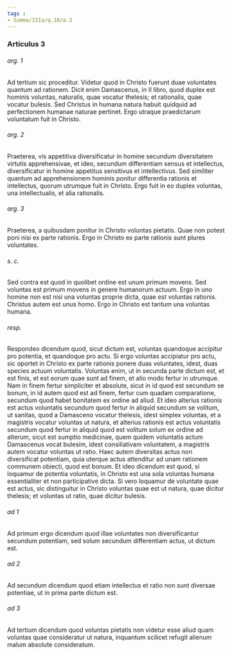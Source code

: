 ```yaml
---
tags : 
- Summa/IIIa/q.18/a.3
---
```


### Articulus 3

###### arg. 1
Ad tertium sic proceditur. Videtur quod in Christo fuerunt duae voluntates quantum ad rationem. Dicit enim Damascenus, in II libro, quod duplex est hominis voluntas, naturalis, quae vocatur thelesis; et rationalis, quae vocatur bulesis. Sed Christus in humana natura habuit quidquid ad perfectionem humanae naturae pertinet. Ergo utraque praedictarum voluntatum fuit in Christo.

###### arg. 2
Praeterea, vis appetitiva diversificatur in homine secundum diversitatem virtutis apprehensivae, et ideo, secundum differentiam sensus et intellectus, diversificatur in homine appetitus sensitivus et intellectivus. Sed similiter quantum ad apprehensionem hominis ponitur differentia rationis et intellectus, quorum utrumque fuit in Christo. Ergo fuit in eo duplex voluntas, una intellectualis, et alia rationalis.

###### arg. 3
Praeterea, a quibusdam ponitur in Christo voluntas pietatis. Quae non potest poni nisi ex parte rationis. Ergo in Christo ex parte rationis sunt plures voluntates.

###### s. c.
Sed contra est quod in quolibet ordine est unum primum movens. Sed voluntas est primum movens in genere humanorum actuum. Ergo in uno homine non est nisi una voluntas proprie dicta, quae est voluntas rationis. Christus autem est unus homo. Ergo in Christo est tantum una voluntas humana.

###### resp.
Respondeo dicendum quod, sicut dictum est, voluntas quandoque accipitur pro potentia, et quandoque pro actu. Si ergo voluntas accipiatur pro actu, sic oportet in Christo ex parte rationis ponere duas voluntates, idest, duas species actuum voluntatis. Voluntas enim, ut in secunda parte dictum est, et est finis, et est eorum quae sunt ad finem, et alio modo fertur in utrumque. Nam in finem fertur simpliciter et absolute, sicut in id quod est secundum se bonum, in id autem quod est ad finem, fertur cum quadam comparatione, secundum quod habet bonitatem ex ordine ad aliud. Et ideo alterius rationis est actus voluntatis secundum quod fertur in aliquid secundum se volitum, ut sanitas, quod a Damasceno vocatur thelesis, idest simplex voluntas, et a magistris vocatur voluntas ut natura, et alterius rationis est actus voluntatis secundum quod fertur in aliquid quod est volitum solum ex ordine ad alterum, sicut est sumptio medicinae, quem quidem voluntatis actum Damascenus vocat bulesim, idest consiliativam voluntatem, a magistris autem vocatur voluntas ut ratio. Haec autem diversitas actus non diversificat potentiam, quia uterque actus attenditur ad unam rationem communem obiecti, quod est bonum. Et ideo dicendum est quod, si loquamur de potentia voluntatis, in Christo est una sola voluntas humana essentialiter et non participative dicta. Si vero loquamur de voluntate quae est actus, sic distinguitur in Christo voluntas quae est ut natura, quae dicitur thelesis; et voluntas ut ratio, quae dicitur bulesis.

###### ad 1
Ad primum ergo dicendum quod illae voluntates non diversificantur secundum potentiam, sed solum secundum differentiam actus, ut dictum est.

###### ad 2
Ad secundum dicendum quod etiam intellectus et ratio non sunt diversae potentiae, ut in prima parte dictum est.

###### ad 3
Ad tertium dicendum quod voluntas pietatis non videtur esse aliud quam voluntas quae consideratur ut natura, inquantum scilicet refugit alienum malum absolute consideratum.

